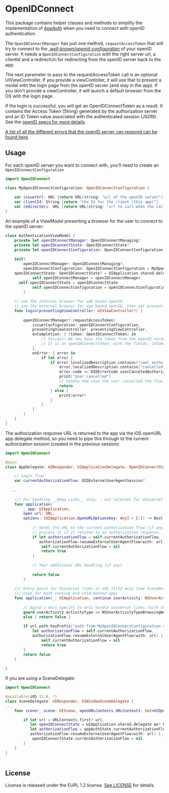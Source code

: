 # OpenIDConnect

This package contains helper classes and methods to simplify the implementation of [AppAuth](https://github.com/openid/AppAuth-iOS) when you need to connect with openID authentication.

The `OpenIDConnectManager` has just one method, `requestAccessToken` that will try to connect to the *[.well-known/openid-configuration](https://ldapwiki.com/wiki/Openid-configuration)* of your openID server. It needs a `OpenIDConnectConfiguration` with the right server url, a clientId and a redirectUri for redirecting from the openID server back to the app. 

The next parameter to pass to the requestAccessToken call is an optional UIViewController. If you provide a viewContoller, it will use that to present a modal with the login page from the openID server (and stay in the app). If you don't provide a viewController, it will launch a default browser from the OS with the login page.  

If the login is successful, you will get an OpenIDConnectToken as a result. It contains the Access Token (String) generated by the authorization server and an ID Token value associated with the authenticated session (JSON).
See the [openID specs for more details](https://openid.net/specs/openid-connect-core-1_0.html#TokenResponse).

[A list of all the different errors that the openID server can respond can be found here](https://openid.github.io/AppAuth-iOS/docs/latest/_o_i_d_error_8h.html#a45b94f7e809d58c23e55b41791f31a88).

## Usage

For each openID server you want to connect with, you'll need to create an `OpenIDConnectConfiguration`

```swift
import OpenIDConnect

class MyOpenIDConnectConfiguration: OpenIDConnectConfiguration {
	
	var issuerUrl: URL {return URL(string: "url of the openID server")}
	var clientId: String {return "the Id for the client (this app)"}
	var redirectUri: URL {return URL(string: "url to call when the call is completed which redirect to the app")}
}

```

An example of a ViewModel presenting a browser for the user to connect to the openID server:

```swift
class AuthenticationViewModel {
	private let openIDConnectManager: OpenIDConnectManaging?
	private let openIDConnectState: OpenIDConnectState?
	private let openIDConnectConfiguration: OpenIDConnectConfiguration
	
	init(
		openIDConnectManager: OpenIDConnectManaging?,
		openIDConnectConfiguration: OpenIDConnectConfiguration = MyOpenIDConnectConfiguration(),
    openIDConnectState: OpenIDConnectState? = UIApplication.shared.delegate as? OpenIDConnectState){
			self.openIDConnectManager = openIDConnectManager
      self.openIDConnectState = openIDConnectState
			self.openIDConnectConfiguration = openIDConnectConfiguration
		}
	
	// use the internal browser for web based openID,
	// use the external browser for app based openID, then set presentingViewController to nil
	func login(presentingViewController: UIViewController?) {
		
		openIDConnectManager?.requestAccessToken(
			issuerConfiguration: openIDConnectConfiguration,
			presentingViewController: presentingViewController,
			onCompletion: { (token: OpenIDConnectToken) in
				// Success! We now have the token from the openID server.
				// It is an openIDConnectToken, with the fields: idToken and accessToken.
			},
			onError: { error in
				if let error {
					if error.localizedDescription.contains("saml_authn_failed") ||
						error.localizedDescription.contains("cancelled:") ||
						error.code == OIDErrorCode.userCanceledAuthorizationFlow.rawValue {
						print("User cancelled")
						// handle the case the user cancelled the flow
						return
					} else {
						print(error)
					}
				}
			}
		)
	}
}
```

The authorization response URL is returned to the app via the iOS openURL app delegate method, so you need to pipe this through to the current authorization session (created in the previous session):

```swift
import OpenIDConnect

@main
class AppDelegate: UIResponder, UIApplicationDelegate, OpenIDConnectState {

	// login flow
	var currentAuthorizationFlow: OIDExternalUserAgentSession?
	
  ...
  
	/// For handling __Deep Links__ only, - not relevant for Universal Links.
	func application(
		_ app: UIApplication,
		open url: URL,
		options: [UIApplication.OpenURLOptionsKey: Any] = [:]) -> Bool {
			
			// Sends the URL to the current authorization flow (if any) which will
			// process it if it relates to an authorization response.
			if let authorizationFlow = self.currentAuthorizationFlow,
			   authorizationFlow.resumeExternalUserAgentFlow(with: url) {
				self.currentAuthorizationFlow = nil
				return true
			}
			
			// Your additional URL handling (if any)
			
			return false
		}
  
	/// Entry point for Universal links in iOS 11/12 only (see SceneDelegate for iOS 13+)
	/// Used for both running and cold-booted apps
	func application(_: UIApplication, continue userActivity: NSUserActivity, restorationHandler _: @escaping ([UIUserActivityRestoring]?) -> Void) -> Bool {
		
		// Apple's docs specify to only handle universal links "with the activityType set to NSUserActivityTypeBrowsingWeb"
		guard userActivity.activityType == NSUserActivityTypeBrowsingWeb, let url = userActivity.webpageURL
		else { return false }
		
		if url.path.hasPrefix("path from MyOpenIDConnectConfiguration redirect uri"),
			let authorizationFlow = self.currentAuthorizationFlow,
			authorizationFlow.resumeExternalUserAgentFlow(with: url) {
				self.currentAuthorizationFlow = nil
				return true
		}
		return false
	}
	
}
```

If you are using a SceneDelegate:

```swift
import OpenIDConnect

@available(iOS 13.0, *)
class SceneDelegate: UIResponder, UIWindowSceneDelegate {
...
  	func scene(_ scene: UIScene, openURLContexts URLContexts: Set<UIOpenURLContext>) {

		if let url = URLContexts.first?.url,
		   let openIDConnectState = UIApplication.shared.delegate as? OpenIDConnectState,
		   let authorizationFlow = appAuthState.currentAuthorizationFlow,
		   authorizationFlow.resumeExternalUserAgentFlow(with: url) {
			openIDConnectState.currentAuthorizationFlow = nil
		}
	}
}
  
```

## License

License is released under the EUPL 1.2 license. [See LICENSE](https://github.com/minvws/nl-rdo-app-ios-modules/blob/master/LICENSE.txt) for details.
